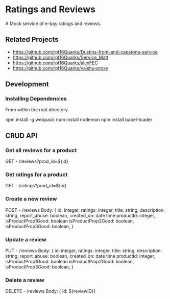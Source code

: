 # Ratings and Reviews

A Mock service of e-bay ratings and reviews.

## Related Projects

  - https://github.com/rpt16Quarks/Dustins-front-end-capstone-service
  - https://github.com/rpt16Quarks/Service_Matt
  - https://github.com/rpt16Quarks/alexFEC
  - https://github.com/rpt16Quarks/vaishu-proxy

## Development

### Installing Dependencies

From within the root directory

npm install -g webpack
npm install nodemon
npm install babel-loader

## CRUD API

### Get all reviews for a product
GET - /reviews?prod_id=${id}

### Get ratings for a product
GET - /ratings?prod_id=${id}

### Create a new review
POST - /reviews
Body: {
  id: integer,
  ratings: integer,
  title: string,
  description: string,
  report_abuse: boolean,
  created_on: date time
  productId: integer,
  isProductProp1Good: boolean
  isProductProp2Good: boolean,
  isProductProp3Good: boolean,
}

### Update a review
PUT - /reviews
Body: {
  id: integer,
  ratings: integer,
  title: string,
  description: string,
  report_abuse: boolean,
  created_on: date time
  productId: integer,
  isProductProp1Good: boolean
  isProductProp2Good: boolean,
  isProductProp3Good: boolean,
}

### Delete a review
DELETE - /reviews
Body: { id: ${reviewID}}
